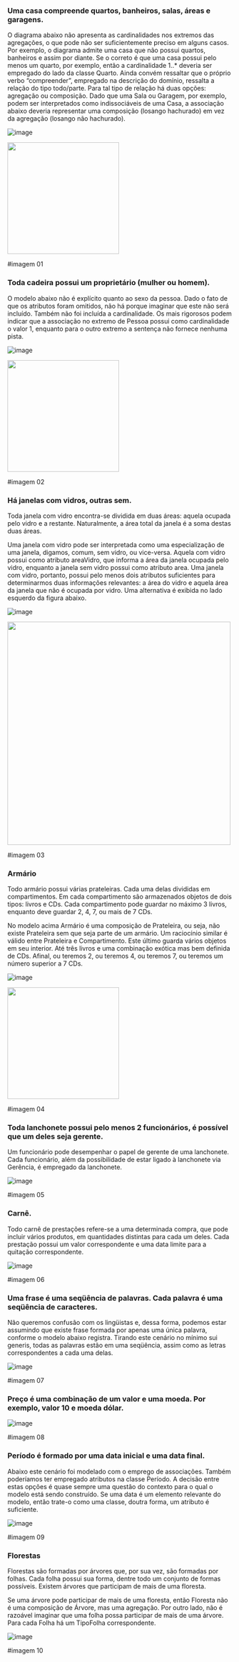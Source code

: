 ### Uma casa compreende quartos, banheiros, salas, áreas e garagens.

O diagrama abaixo não apresenta as cardinalidades nos extremos das agregações, o que pode não ser suficientemente preciso em alguns casos. Por exemplo, o diagrama admite uma casa que não possui quartos, banheiros e assim por diante. Se o correto é que uma casa possui pelo menos um quarto, por exemplo, então a cardinalidade 1..\* deveria ser empregado do lado da classe Quarto. Ainda convém ressaltar que o próprio verbo “compreender”, empregado na descrição do domínio, ressalta a relação do tipo todo/parte. Para tal tipo de relação há duas opções: agregação ou composição. Dado que uma Sala ou Garagem, por exemplo, podem ser interpretados como indissociáveis de uma Casa, a associação abaixo deveria representar uma composição (losango hachurado) em vez da agregação (losango não hachurado).

![image](https://user-images.githubusercontent.com/1735792/90349351-ec313300-e00f-11ea-9f00-26ffdff821f5.png)

<img src="https://github.com/marcuspadilha/oo/blob/master/Imagens/modelos-03/mod03ima01/mod03ima01.png" width="250">

#imagem 01

### Toda cadeira possui um proprietário (mulher ou homem).

O modelo abaixo não é explícito quanto ao sexo da pessoa. Dado o fato de que os atributos foram omitidos, não há porque imaginar que este não será incluído. Também não foi incluída a cardinalidade. Os mais rigorosos podem indicar que a associação no extremo de Pessoa possui como cardinalidade o valor 1, enquanto para o outro extremo a sentença não fornece nenhuma pista.

![image](https://user-images.githubusercontent.com/1735792/90349370-fe12d600-e00f-11ea-86b2-d4356f2377c4.png)

<img src="https://github.com/marcuspadilha/oo/blob/master/Imagens/modelos-03/mod03ima02/mod03ima02.png" width="250">

#imagem 02

### Há janelas com vidros, outras sem.

Toda janela com vidro encontra-se dividida em duas áreas: aquela ocupada pelo vidro e a restante. Naturalmente, a área total da janela é a soma destas duas áreas.

Uma janela com vidro pode ser interpretada como uma especialização de uma janela, digamos, comum, sem vidro, ou vice-versa. Aquela com vidro possui como atributo areaVidro, que informa a área da janela ocupada pelo vidro, enquanto a janela sem vidro possui como atributo area. Uma janela com vidro, portanto, possui pelo menos dois atributos suficientes para determinarmos duas informações relevantes: a área do vidro e aquela área da janela que não é ocupada por vidro. Uma alternativa é exibida no lado esquerdo da figura abaixo.

![image](https://user-images.githubusercontent.com/1735792/90349424-2c90b100-e010-11ea-8419-dc8340c5bb87.png)

<img src="https://github.com/marcuspadilha/oo/blob/master/Imagens/modelos-03/mod03ima03/mod03ima03.png" width="500">

#imagem 03

### Armário

Todo armário possui várias prateleiras. Cada uma delas divididas em compartimentos. Em cada compartimento são armazenados objetos de dois tipos: livros e CDs. Cada compartimento pode guardar no máximo 3 livros, enquanto deve guardar 2, 4, 7, ou mais de 7 CDs.

No modelo acima Armário é uma composição de Prateleira, ou seja, não existe Prateleira sem que seja parte de um armário. Um raciocínio similar é válido entre Prateleira e Compartimento. Este último guarda vários objetos em seu interior. Até três livros e uma combinação exótica mas bem definida de CDs. Afinal, ou teremos 2, ou teremos 4, ou teremos 7, ou teremos um número superior a 7 CDs.

![image](https://user-images.githubusercontent.com/1735792/90349445-4500cb80-e010-11ea-89e8-986a9cafeb91.png)

<img src="https://github.com/marcuspadilha/oo/blob/master/Imagens/modelos-03/mod03ima03/mod03ima03.png" width="250">

#imagem 04

### Toda lanchonete possui pelo menos 2 funcionários, é possível que um deles seja gerente.

Um funcionário pode desempenhar o papel de gerente de uma lanchonete. Cada funcionário, além da possibilidade de estar ligado à lanchonete via Gerência, é empregado da lanchonete.

![image](https://user-images.githubusercontent.com/1735792/90349460-534ee780-e010-11ea-9a6a-7fb0713f5c99.png)

#imagem 05

### Carnê.

Todo carnê de prestações refere-se a uma determinada compra, que pode incluir vários produtos, em quantidades distintas para cada um deles. Cada prestação possui um valor correspondente e uma data limite para a quitação correspondente.

![image](https://user-images.githubusercontent.com/1735792/90349507-7ed1d200-e010-11ea-9315-58c56f4690cc.png)

#imagem 06

### Uma frase é uma seqüência de palavras. Cada palavra é uma seqüência de caracteres.

Não queremos confusão com os lingüistas e, dessa forma, podemos estar assumindo que existe frase formada por apenas uma única palavra, conforme o modelo abaixo registra. Tirando este cenário no mínimo sui generis, todas as palavras estão em uma seqüência, assim como as letras correspondentes a cada uma delas.

![image](https://user-images.githubusercontent.com/1735792/90349536-9a3cdd00-e010-11ea-8ef4-90a7a978d6c6.png)

#imagem 07

### Preço é uma combinação de um valor e uma moeda. Por exemplo, valor 10 e moeda dólar.

![image](https://user-images.githubusercontent.com/1735792/90349549-a7f26280-e010-11ea-9c57-da33ad9f2698.png)

#imagem 08

### Período é formado por uma data inicial e uma data final.

Abaixo este cenário foi modelado com o emprego de associações. Também poderíamos ter empregado atributos na classe Período. A decisão entre estas opções é quase sempre uma questão do contexto para o qual o modelo está sendo construído. Se uma data é um elemento relevante do modelo, então trate-o como uma classe, doutra forma, um atributo é suficiente.

![image](https://user-images.githubusercontent.com/1735792/90349588-c9ebe500-e010-11ea-9ef9-00771f3f58ac.png)

#imagem 09

### Florestas

Florestas são formadas por árvores que, por sua vez, são formadas por folhas. Cada folha possui sua forma, dentre todo um conjunto de formas possíveis. Existem árvores que participam de mais de uma floresta.

Se uma árvore pode participar de mais de uma floresta, então Floresta não é uma composição de Árvore, mas uma agregação. Por outro lado, não é razoável imaginar que uma folha possa participar de mais de uma árvore. Para cada Folha há um TipoFolha correspondente.

![image](https://user-images.githubusercontent.com/1735792/90349612-df610f00-e010-11ea-8df5-890bfea16c8b.png)

#imagem 10
